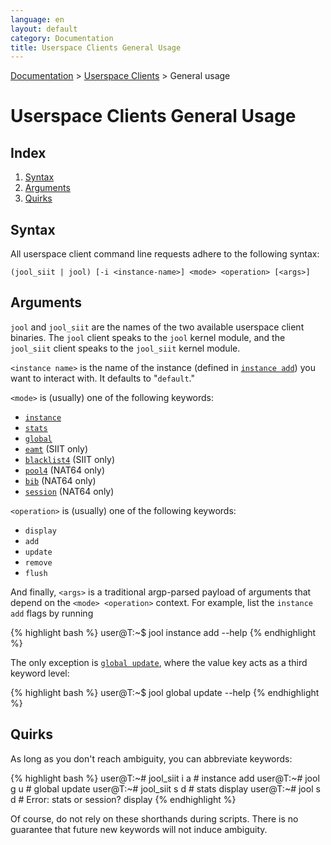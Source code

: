```yaml
---
language: en
layout: default
category: Documentation
title: Userspace Clients General Usage
---
```


[Documentation](documentation.html) > [Userspace Clients](documentation.html#userspace-clients) > General usage

# Userspace Clients General Usage

## Index

1. [Syntax](#syntax)
2. [Arguments](#arguments)
3. [Quirks](#quirks)

## Syntax

All userspace client command line requests adhere to the following syntax:

	(jool_siit | jool) [-i <instance-name>] <mode> <operation> [<args>]

## Arguments

`jool` and `jool_siit` are the names of the two available userspace client binaries. The `jool` client speaks to the `jool` kernel module, and the `jool_siit` client speaks to the `jool_siit` kernel module.

`<instance name>` is the name of the instance (defined in [`instance add`](usr-flags-instance.html)) you want to interact with. It defaults to "`default`."

`<mode>` is (usually) one of the following keywords:

- [`instance`](usr-flags-instance.html)
- [`stats`](usr-flags-stats.html)
- [`global`](usr-flags-global.html)
- [`eamt`](usr-flags-eamt.html) (SIIT only)
- [`blacklist4`](usr-flags-blacklist4.html) (SIIT only)
- [`pool4`](usr-flags-pool4.html) (NAT64 only)
- [`bib`](usr-flags-bib.html) (NAT64 only)
- [`session`](usr-flags-session.html) (NAT64 only)

`<operation>` is (usually) one of the following keywords:

- `display`
- `add`
- `update`
- `remove`
- `flush`

And finally, `<args>` is a traditional argp-parsed payload of arguments that depend on the `<mode> <operation>` context. For example, list the `instance add` flags by running

{% highlight bash %}
user@T:~$ jool instance add --help
{% endhighlight %}

The only exception is [`global update`](usr-flags-global.html), where the value key acts as a third keyword level:

{% highlight bash %}
user@T:~$ jool global update <key> --help
{% endhighlight %}

## Quirks

As long as you don't reach ambiguity, you can abbreviate keywords:

{% highlight bash %}
user@T:~# jool_siit i a    # instance add
user@T:~# jool      g u    # global update
user@T:~# jool_siit s d    # stats display
user@T:~# jool      s d    # Error: stats or session? display
{% endhighlight %}

Of course, do not rely on these shorthands during scripts. There is no guarantee that future new keywords will not induce ambiguity.
